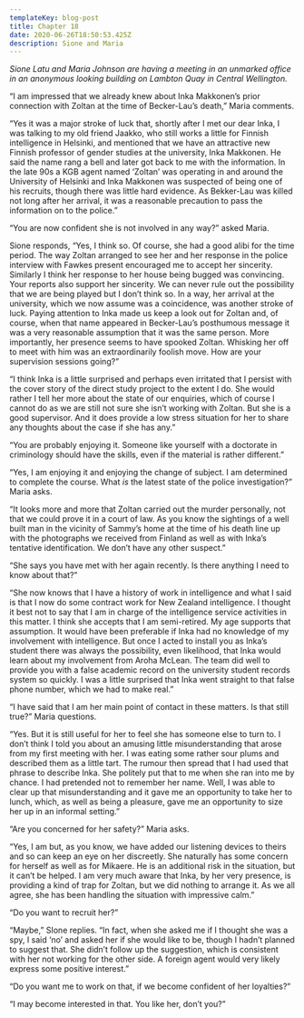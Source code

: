```yaml
---
templateKey: blog-post
title: Chapter 18
date: 2020-06-26T18:50:53.425Z
description: Sione and Maria
---
```

*Sione Latu and Maria Johnson are having a meeting in an unmarked office in an anonymous looking building on Lambton Quay in Central Wellington.*

“I am impressed that we already knew about Inka Makkonen’s prior connection with Zoltan at the time of Becker-Lau’s death,” Maria comments.

“Yes it was a major stroke of luck that, shortly after I met our dear Inka, I was talking to my old friend Jaakko, who still works a little for Finnish intelligence in Helsinki, and mentioned that we have an attractive new Finnish professor of gender studies at the university, Inka Makkonen. He said the name rang a bell and later got back to me with the information. In the late 90s a KGB agent named ‘Zoltan’ was operating in and around the University of Helsinki and Inka Makkonen was suspected of being one of his recruits, though there was little hard evidence. As Bekker-Lau was killed not long after her arrival, it was a reasonable precaution to pass the information on to the police.”

“You are now confident she is not involved in any way?” asked Maria.

Sione responds, “Yes, I think so. Of course, she had a good alibi for the time period. The way Zoltan arranged to see her and her response in the police interview with Fawkes present encouraged me to accept her sincerity. Similarly I think her response to her house being bugged was convincing. Your reports also support her sincerity. We can never rule out the possibility that we are being played but I don’t think so. In a way, her arrival at the university, which we now assume was a coincidence, was another stroke of luck. Paying attention to Inka made us keep a look out for Zoltan and, of course, when that name appeared in Becker-Lau’s posthumous message it was a very reasonable assumption that it was the same person. More importantly, her presence seems to have spooked Zoltan. Whisking her off to meet with him was an extraordinarily foolish move. How are your supervision sessions going?”

“I think Inka is a little surprised and perhaps even irritated that I persist with the cover story of the direct study project to the extent I do. She would rather I tell her more about the state of our enquiries, which of course I cannot do as we are still not sure she isn’t working with Zoltan. But she is a good supervisor. And it does provide a low stress situation for her to share any thoughts about the case if she has any.”

“You are probably enjoying it. Someone like yourself with a doctorate in criminology should have the skills, even if the material is rather different.”

“Yes, I am enjoying it and enjoying the change of subject. I am determined to complete the course. What *is* the latest state of the police investigation?” Maria asks.

“It looks more and more that Zoltan carried out the murder personally, not that we could prove it in a court of law. As you know the sightings of a well built man in the vicinity of Sammy’s home at the time of his death line up with the photographs we received from Finland as well as with Inka’s tentative identification. We don’t have any other suspect.”

“She says you have met with her again recently. Is there anything I need to know about that?”

“She now knows that I have a history of work in intelligence and what I said is that I now do some contract work for New Zealand intelligence. I thought it best not to say that I am in charge of the intelligence service activities in this matter. I think she accepts that I am semi-retired. My age supports that assumption. It would have been preferable if Inka had no knowledge of my involvement with intelligence. But once I acted to install you as Inka’s student there was always the possibility, even likelihood, that Inka would learn about my involvement from Aroha McLean. The team did well to provide you with a false academic record on the university student records system so quickly. I was a little surprised that Inka went straight to that false phone number, which we had to make real.”

“I have said that I am her main point of contact in these matters. Is that still true?” Maria questions.

“Yes. But it is still useful for her to feel she has someone else to turn to. I don’t think I told you about an amusing little misunderstanding that arose from my first meeting with her. I was eating some rather sour plums and described them as a little tart. The rumour then spread that I had used that phrase to describe Inka. She politely put that to me when she ran into me by chance. I had pretended not to remember her name. Well, I was able to clear up that misunderstanding and it gave me an opportunity to take her to lunch, which, as well as being a pleasure, gave me an opportunity to size her up in an informal setting.”

“Are you concerned for her safety?” Maria asks.

“Yes, I am but, as you know, we have added our listening devices to theirs and so can keep an eye on her discreetly. She naturally has some concern for herself as well as for Mikaere. He is an additional risk in the situation, but it can’t be helped. I am very much aware that Inka, by her very presence, is providing a kind of trap for Zoltan, but we did nothing to arrange it. As we all agree, she has been handling the situation with impressive calm.”

“Do you want to recruit her?”

“Maybe,” SIone replies. “In fact, when she asked me if I thought she was a spy, I said ‘no’ and asked her if she would like to be, though I hadn’t planned to suggest that. She didn’t follow up the suggestion, which is consistent with her not working for the other side. A foreign agent would very likely express some positive interest.”

“Do you want me to work on that, if we become confident of her loyalties?”

“I may become interested in that. You like her, don’t you?”